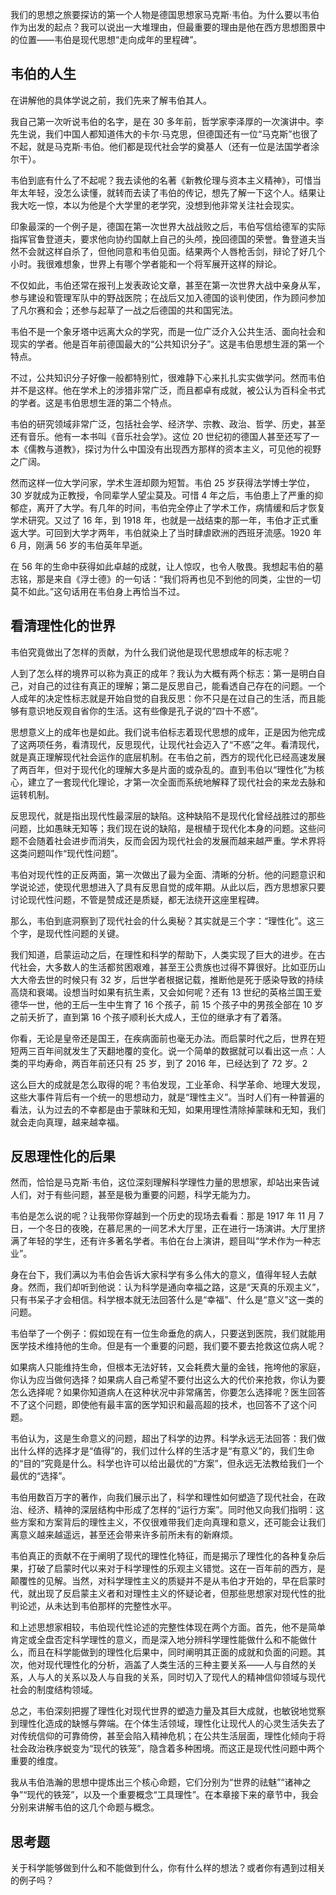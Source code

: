 我们的思想之旅要探访的第一个人物是德国思想家马克斯·韦伯。为什么要以韦伯作为出发的起点？我可以说出一大堆理由，但最重要的理由是他在西方思想图景中的位置——韦伯是现代思想“走向成年的里程碑”。

## 韦伯的人生

在讲解他的具体学说之前，我们先来了解韦伯其人。

我自己第一次听说韦伯的名字，是在 30 多年前，哲学家李泽厚的一次演讲中。李先生说，我们中国人都知道伟大的卡尔·马克思，但德国还有一位“马克斯”也很了不起，就是马克斯·韦伯。他们都是现代社会学的奠基人（还有一位是法国学者涂尔干）。

韦伯到底有什么了不起呢？我去读他的名著《新教伦理与资本主义精神》，可惜当年太年轻，没怎么读懂，就转而去读了韦伯的传记，想先了解一下这个人。结果让我大吃一惊，本以为他是个大学里的老学究，没想到他非常关注社会现实。

印象最深的一个例子是，德国在第一次世界大战战败之后，韦伯写信给德军的实际指挥官鲁登道夫，要求他向协约国献上自己的头颅，挽回德国的荣誉。鲁登道夫当然不会就这样自杀了，但他同意和韦伯见面。结果两个人唇枪舌剑，辩论了好几个小时。我很难想象，世界上有哪个学者能和一个将军展开这样的辩论。

不仅如此，韦伯还常在报刊上发表政论文章，甚至在第一次世界大战中亲身从军，参与建设和管理军队中的野战医院；在战后又加入德国的谈判使团，作为顾问参加了凡尔赛和会；还参与起草了一战之后德国的共和国宪法。

韦伯不是一个象牙塔中远离大众的学究，而是一位广泛介入公共生活、面向社会和现实的学者。他是百年前德国最大的“公共知识分子”。这是韦伯思想生涯的第一个特点。

不过，公共知识分子好像一般都特别忙，很难静下心来扎扎实实做学问。然而韦伯并不是这样。他在学术上的涉猎非常广泛，而且都卓有成就，被公认为百科全书式的学者。这是韦伯思想生涯的第二个特点。

韦伯的研究领域非常广泛，包括社会学、经济学、宗教、政治、哲学、历史，甚至还有音乐。他有一本书叫《音乐社会学》。这位 20 世纪初的德国人甚至还写了一本《儒教与道教》，探讨为什么中国没有出现西方那样的资本主义，可见他的视野之广阔。

然而这样一位大学问家，学术生涯却颇为短暂。韦伯 25 岁获得法学博士学位，30 岁就成为正教授，令同辈学人望尘莫及。可惜 4 年之后，韦伯患上了严重的抑郁症，离开了大学。有几年的时间，韦伯完全停止了学术工作，病情缓和后才恢复学术研究。又过了 16 年，到 1918 年，也就是一战结束的那一年，韦伯才正式重返大学。可回到大学才两年，韦伯就染上了当时肆虐欧洲的西班牙流感。1920 年 6 月，刚满 56 岁的韦伯英年早逝。

在 56 年的生命中获得如此卓越的成就，让人惊叹，也令人敬畏。我想起韦伯的墓志铭，那是来自《浮士德》的一句话：“我们将再也见不到他的同类，尘世的一切莫不如此。”这句话用在韦伯身上再恰当不过。

## 看清理性化的世界

韦伯究竟做出了怎样的贡献，为什么我们说他是现代思想成年的标志呢？

人到了怎么样的境界可以称为真正的成年？我认为大概有两个标志：第一是明白自己，对自己的过往有真正的理解；第二是反思自己，能看透自己存在的问题。一个人成年的决定性标志就是开始自觉的自我反思：你不只是在过自己的生活，而且能够有意识地反观自省你的生活。这有些像是孔子说的“四十不惑”。

思想意义上的成年也是如此。我们说韦伯标志着现代思想的成年，正是因为他完成了这两项任务，看清现代，反思现代，让现代社会迈入了“不惑”之年。看清现代，就是真正理解现代社会运作的底层机制。在韦伯之前，西方的现代化已经高速发展了两百年，但对于现代化的理解大多是片面的或杂乱的。直到韦伯以“理性化”为核心，建立了一套现代化理论，才第一次全面而系统地解释了现代社会的来龙去脉和运转机制。

反思现代，就是指出现代性最深层的缺陷。这种缺陷不是现代化曾经战胜过的那些问题，比如愚昧无知等；我们现在说的缺陷，是根植于现代化本身的问题。这些问题不会随着社会进步而消失，反而会因为现代社会的发展而越来越严重。学术界将这类问题叫作“现代性问题”。

韦伯对现代性的正反两面，第一次做出了最为全面、清晰的分析。他的问题意识和学说论述，使现代思想进入了具有反思自觉的成年期。从此以后，西方思想家只要讨论现代性问题，不管是赞成还是质疑，都无法绕开这座里程碑。

那么，韦伯到底洞察到了现代社会的什么奥秘？其实就是三个字：“理性化”。这三个字，是现代性问题的关键。

我们知道，启蒙运动之后，在理性和科学的帮助下，人类实现了巨大的进步。在古代社会，大多数人的生活都贫困艰难，甚至王公贵族也过得不算很好。比如亚历山大大帝去世的时候只有 32 岁，后世学者根据记载，推断他是死于感染导致的持续高烧和衰竭。设想当时如果有抗生素，又会如何呢？还有 13 世纪的英格兰国王爱德华一世，他的王后一生中生育了 16 个孩子，前 15 个孩子中的男孩全部在 10 岁之前夭折了，直到第 16 个孩子顺利长大成人，王位的继承才有了着落。

你看，无论是皇帝还是国王，在疾病面前也毫无办法。而启蒙时代之后，世界在短短两三百年间就发生了天翻地覆的变化。说一个简单的数据就可以看出这一点：人类的平均寿命，两百年前还只有 25 岁，到了 2016 年，已经达到了 72 岁。2

这么巨大的成就是怎么取得的呢？韦伯发现，工业革命、科学革命、地理大发现，这些大事件背后有一个统一的思想动力，就是“理性主义”。当时人们有一种普遍的看法，认为过去的不幸都是由于蒙昧和无知，如果用理性清除掉蒙昧和无知，我们就会走向真理，越来越幸福。

## 反思理性化的后果

然而，恰恰是马克斯·韦伯，这位深刻理解科学理性力量的思想家，却站出来告诫人们，对于有些问题，甚至是极为重要的问题，科学无能为力。

韦伯是怎么说的呢？让我带你穿越到一个历史的现场去看看：那是 1917 年 11 月 7 日，一个冬日的夜晚，在慕尼黑的一间艺术大厅里，正在进行一场演讲。大厅里挤满了年轻的学生，还有许多著名学者。韦伯在台上演讲，题目叫“学术作为一种志业”。

身在台下，我们满以为韦伯会告诉大家科学有多么伟大的意义，值得年轻人去献身。然而，我们却听到他说：认为科学是通向幸福之路，这是“天真的乐观主义”，只有书呆子才会相信。科学根本就无法回答什么是“幸福”、什么是“意义”这一类的问题。

韦伯举了一个例子：假如现在有一位生命垂危的病人，只要送到医院，我们就能用医学技术维持他的生命。但是有一个重要的问题，我们要不要去抢救这位病人呢？

如果病人只能维持生命，但根本无法好转，又会耗费大量的金钱，拖垮他的家庭，你认为应当做何选择？如果病人自己希望不要付出这么大的代价来抢救，你认为要怎么选择呢？如果你知道病人在这种状况中非常痛苦，你要怎么选择呢？医生回答不了这个问题，即使他有最丰富的医学知识和最高超的技术，也回答不了这个问题。

韦伯认为，这是生命意义的问题，超出了科学的边界。科学永远无法回答：我们做出什么样的选择才是“值得”的，我们过什么样的生活才是“有意义”的，我们生命的“目的”究竟是什么。科学也许可以给出最优的“方案”，但永远无法教给我们一个最优的“选择”。

韦伯用数百万字的著作，向我们展示出了，科学和理性如何塑造了现代社会，在政治、经济、精神的深层结构中形成了怎样的“运行方案”。同时他又向我们指明：这些方案和方案背后的理性主义，不仅很难带我们走向真理和意义，还可能会让我们离意义越来越遥远，甚至还会带来许多前所未有的新麻烦。

韦伯真正的贡献不在于阐明了现代的理性化特征，而是揭示了理性化的各种复杂后果，打破了启蒙时代以来对于科学理性的乐观主义错觉。这在一百年前的西方，是颠覆性的见解。当然，对科学理性主义的质疑并不是从韦伯才开始的，早在启蒙时代，就出现了反启蒙主义者和对理性主义的怀疑论者，但那些思想家对现代性的批判论述，从未达到韦伯那样的完整性水平。

和上述思想家相较，韦伯现代性论述的完整性体现在两个方面。首先，他不是简单肯定或全盘否定科学理性的意义，而是深入地分辨科学理性能做什么和不能做什么，而且在科学能做到的理性化后果中，同时阐明其正面的成就和负面的问题。其次，他对现代理性化的分析，涵盖了人类生活的三种主要关系——人与自然的关系，人与人的关系以及人与自我的关系，同时切入了现代人的精神信仰领域与现代社会的制度结构领域。

总之，韦伯深刻把握了理性化对现代世界的塑造力量及其巨大成就，也敏锐地觉察到理性化造成的缺憾与弊端。在个体生活领域，理性化让现代人的心灵生活失去了对传统信仰的可靠倚傍，甚至会陷入精神危机；在公共生活层面，理性化倾向于将社会政治秩序蜕变为“现代的铁笼”，隐含着多种困境。而这正是现代性问题中两个重要的维度。

我从韦伯浩瀚的思想中提炼出三个核心命题，它们分别为“世界的祛魅”“诸神之争”“现代的铁笼”，以及一个重要概念“工具理性”。在本章接下来的章节中，我会分别来讲解韦伯的这几个命题与概念。

## 思考题

关于科学能够做到什么和不能做到什么，你有什么样的想法？或者你有遇到过相关的例子吗？